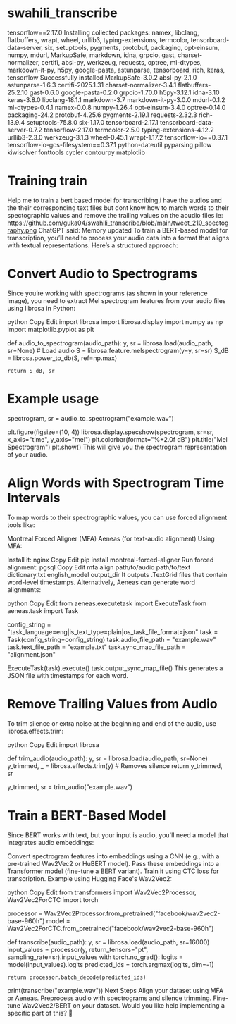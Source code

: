 # swahili_transcribe
tensorflow==2.17.0
Installing collected packages: namex, libclang, flatbuffers, wrapt, wheel, urllib3, typing-extensions, termcolor, tensorboard-data-server, six, setuptools, pygments, protobuf, packaging, opt-einsum, numpy, mdurl, MarkupSafe, markdown, idna, grpcio, gast, charset-normalizer, certifi, absl-py, werkzeug, requests, optree, ml-dtypes, markdown-it-py, h5py, google-pasta, astunparse, tensorboard, rich, keras, tensorflow
Successfully installed MarkupSafe-3.0.2 absl-py-2.1.0 astunparse-1.6.3 certifi-2025.1.31 charset-normalizer-3.4.1 flatbuffers-25.2.10 gast-0.6.0 google-pasta-0.2.0 grpcio-1.70.0 h5py-3.12.1 idna-3.10 keras-3.8.0 libclang-18.1.1 markdown-3.7 markdown-it-py-3.0.0 mdurl-0.1.2 ml-dtypes-0.4.1 namex-0.0.8 numpy-1.26.4 opt-einsum-3.4.0 optree-0.14.0 packaging-24.2 protobuf-4.25.6 pygments-2.19.1 requests-2.32.3 rich-13.9.4 setuptools-75.8.0 six-1.17.0 tensorboard-2.17.1 tensorboard-data-server-0.7.2 tensorflow-2.17.0 termcolor-2.5.0 typing-extensions-4.12.2 urllib3-2.3.0 werkzeug-3.1.3 wheel-0.45.1 wrapt-1.17.2 tensorflow-io==0.37.1 tensorflow-io-gcs-filesystem==0.37.1 python-dateutil  pyparsing pillow kiwisolver fonttools cycler contourpy matplotlib
# Training train
Help me to train a bert based model for transcribing,i have the audios and the their corresponding text files but dont know how to march words to their spectographic values and remove the trailing values on the aoudio files ie: https://github.com/guka04/swahili_transcribe/blob/main/tweet_210_spectography.png
ChatGPT said:
Memory updated
To train a BERT-based model for transcription, you’ll need to process your audio data into a format that aligns with textual representations. Here’s a structured approach:
# Convert Audio to Spectrograms
Since you’re working with spectrograms (as shown in your reference image), you need to extract Mel spectrogram features from your audio files using librosa in Python:

python
Copy
Edit
import librosa
import librosa.display
import numpy as np
import matplotlib.pyplot as plt

def audio_to_spectrogram(audio_path):
    y, sr = librosa.load(audio_path, sr=None)  # Load audio
    S = librosa.feature.melspectrogram(y=y, sr=sr)
    S_dB = librosa.power_to_db(S, ref=np.max)
    
    return S_dB, sr

# Example usage
spectrogram, sr = audio_to_spectrogram("example.wav")

plt.figure(figsize=(10, 4))
librosa.display.specshow(spectrogram, sr=sr, x_axis="time", y_axis="mel")
plt.colorbar(format="%+2.0f dB")
plt.title("Mel Spectrogram")
plt.show()
This will give you the spectrogram representation of your audio.

# Align Words with Spectrogram Time Intervals
To map words to their spectrographic values, you can use forced alignment tools like:

Montreal Forced Aligner (MFA)
Aeneas (for text-audio alignment)
Using MFA:

Install it:
nginx
Copy
Edit
pip install montreal-forced-aligner
Run forced alignment:
pgsql
Copy
Edit
mfa align path/to/audio path/to/text dictionary.txt english_model output_dir
It outputs .TextGrid files that contain word-level timestamps.
Alternatively, Aeneas can generate word alignments:

python
Copy
Edit
from aeneas.executetask import ExecuteTask
from aeneas.task import Task

config_string = "task_language=eng|is_text_type=plain|os_task_file_format=json"
task = Task(config_string=config_string)
task.audio_file_path = "example.wav"
task.text_file_path = "example.txt"
task.sync_map_file_path = "alignment.json"

ExecuteTask(task).execute()
task.output_sync_map_file()
This generates a JSON file with timestamps for each word.

# Remove Trailing Values from Audio
To trim silence or extra noise at the beginning and end of the audio, use librosa.effects.trim:

python
Copy
Edit
import librosa

def trim_audio(audio_path):
    y, sr = librosa.load(audio_path, sr=None)
    y_trimmed, _ = librosa.effects.trim(y)  # Removes silence
    return y_trimmed, sr

y_trimmed, sr = trim_audio("example.wav")
# Train a BERT-Based Model
Since BERT works with text, but your input is audio, you'll need a model that integrates audio embeddings:

Convert spectrogram features into embeddings using a CNN (e.g., with a pre-trained Wav2Vec2 or HuBERT model).
Pass these embeddings into a Transformer model (fine-tune a BERT variant).
Train it using CTC loss for transcription.
Example using Hugging Face's Wav2Vec2:

python
Copy
Edit
from transformers import Wav2Vec2Processor, Wav2Vec2ForCTC
import torch

processor = Wav2Vec2Processor.from_pretrained("facebook/wav2vec2-base-960h")
model = Wav2Vec2ForCTC.from_pretrained("facebook/wav2vec2-base-960h")

def transcribe(audio_path):
    y, sr = librosa.load(audio_path, sr=16000)
    input_values = processor(y, return_tensors="pt", sampling_rate=sr).input_values
    with torch.no_grad():
        logits = model(input_values).logits
    predicted_ids = torch.argmax(logits, dim=-1)
    
    return processor.batch_decode(predicted_ids)

print(transcribe("example.wav"))
Next Steps
Align your dataset using MFA or Aeneas.
Preprocess audio with spectrograms and silence trimming.
Fine-tune Wav2Vec2/BERT on your dataset.
Would you like help implementing a specific part of this? 🚀



